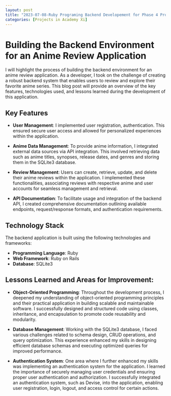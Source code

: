 ```yaml
---
layout: post
title: "2023-07-08-Ruby Programing Backend Developement for Phase 4 Project"
categories: [Projects in Academy Xi]
---
```


# Building the Backend Environment for an Anime Review Application

I will highlight the process of building the backend environment for an anime review application. As a developer, I took on the challenge of creating a robust backend system that enables users to review and explore their favorite anime series. This blog post will provide an overview of the key features, technologies used, and lessons learned during the development of this application.

## Key Features

- **User Management**: I implemented user registration, authentication. This ensured secure user access and allowed for personalized experiences within the application.

- **Anime Data Management**: To provide anime information, I integrated external data sources via API integration. This involved retrieving data such as anime titles, synopses, release dates, and genres and storing them in the SQLite3 database.

- **Review Management**: Users can create, retrieve, update, and delete their anime reviews within the application. I implemented these functionalities, associating reviews with respective anime and user accounts for seamless management and retrieval.

- **API Documentation**: To facilitate usage and integration of the backend API, I created comprehensive documentation outlining available endpoints, request/response formats, and authentication requirements.

## Technology Stack

The backend application is built using the following technologies and frameworks:

- **Programming Language**: Ruby
- **Web Framework**: Ruby on Rails
- **Database**: SQLite3

## Lessons Learned and Areas for Improvement:

- **Object-Oriented Programming**: Throughout the development process, I deepened my understanding of object-oriented programming principles and their practical application in building scalable and maintainable software. I successfully designed and structured code using classes, inheritance, and encapsulation to promote code reusability and modularity.

- **Database Management**: Working with the SQLite3 database, I faced various challenges related to schema design, CRUD operations, and query optimization. This experience enhanced my skills in designing efficient database schemas and executing optimized queries for improved performance.

- **Authentication System**: One area where I further enhanced my skills was implementing an authentication system for the application. I learned the importance of securely managing user credentials and ensuring proper user authentication and authorization. I successfully integrated an authentication system, such as Devise, into the application, enabling user registration, login, logout, and access control for certain actions.